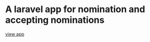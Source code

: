 # A laravel app for nomination and accepting nominations

[view app](https://nom-app.herokuapp.com)
